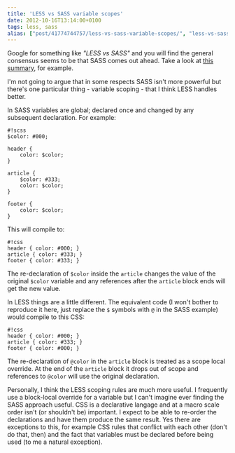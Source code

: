 ```yaml
---
title: 'LESS vs SASS variable scopes'
date: 2012-10-16T13:14:00+0100
tags: less, sass
alias: ["post/41774744757/less-vs-sass-variable-scopes/", "less-vs-sass-variable-scopes/"]
---
```


Google for something like _"LESS vs SASS"_ and you will find the general consensus seems to be that SASS comes out ahead. Take a look at [this summary](http://wrangl.com/sass-v-less), for example.

I'm not going to argue that in some respects SASS isn't more powerful but there's one particular thing - variable scoping - that I think LESS handles better.

<!-- more -->

In SASS variables are global; declared once and changed by any subsequent declaration. For example:

	#!scss
	$color: #000;

	header {
		color: $color;
	}

	article {
		$color: #333;
		color: $color;
	}

	footer {
		color: $color;
	}

This will compile to:

	#!css
	header { color: #000; }
	article { color: #333; }
	footer { color: #333; }

The re-declaration of `$color` inside the `article` changes the value of the original `$color` variable and any references after the `article` block ends will get the new value.

In LESS things are a little different. The equivalent code (I won't bother to reproduce it here, just replace the `$` symbols with `@` in the SASS example) would compile to this CSS:

	#!css
	header { color: #000; }
	article { color: #333; }
	footer { color: #000; }

The re-declaration of `@color` in the `article` block is treated as a scope local override. At the end of the `article` block it drops out of scope and references to `@color` will use the original declaration.

Personally, I think the LESS scoping rules are much more useful. I frequently use a block-local override for a variable but I can't imagine ever finding the SASS approach useful. CSS is a declarative langage and at a macro scale order isn't (or shouldn't be) important. I expect to be able to re-order the declarations and have them produce the same result. Yes there are exceptions to this, for example CSS rules that conflict with each other (don't do that, then) and the fact that variables must be declared before being used (to me a natural exception).
